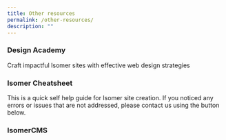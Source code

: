 ```yaml
---
title: Other resources
permalink: /other-resources/
description: ""
---
```

### Design Academy
Craft impactful Isomer sites with effective web design strategies

### Isomer Cheatsheet
This is a quick self help guide for Isomer site creation. If you noticed any errors or issues that are not addressed, please contact us using the button below.

### IsomerCMS
